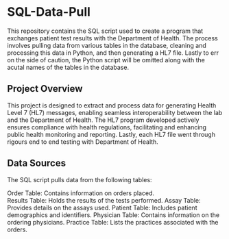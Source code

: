 # SQL-Data-Pull
This repository contains the SQL script used to create a program that exchanges patient test results with the Department of Health. The process involves pulling data from various tables in the database, cleaning and processing this data in Python, and then generating a HL7 file.  Lastly to err on the side of caution, the Python script will be omitted along with the acutal names of the tables in the database.

## Project Overview
This project is designed to extract and process data for generating Health Level 7 (HL7) messages, enabling seamless interoperability between the lab and the Department of Health. The HL7 program developed actively ensures compliance with health regulations, facilitating and enhancing public health monitoring and reporting. Lastly, each HL7 file went through rigours end to end testing with Department of Health. 

##  Data Sources
The SQL script pulls data from the following tables:

Order Table: Contains information on orders placed.<br/>
Results Table: Holds the results of the tests performed.
Assay Table: Provides details on the assays used.
Patient Table: Includes patient demographics and identifiers.
Physician Table: Contains information on the ordering physicians.
Practice Table: Lists the practices associated with the orders.


